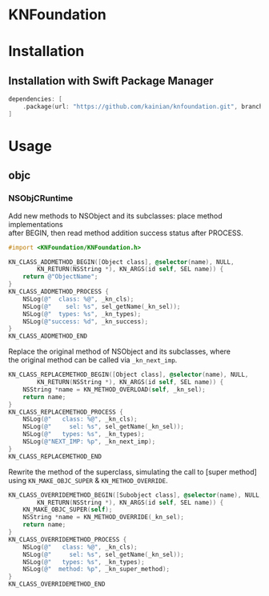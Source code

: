 KNFoundation
===

# Installation
## Installation with Swift Package Manager
```Swift
dependencies: [
    .package(url: "https://github.com/kainian/knfoundation.git", branch: "main")
]
```

# Usage

## objc
### NSObjCRuntime
Add new methods to NSObject and its subclasses: place method implementations  
after BEGIN, then read method addition success status after PROCESS.
```Objective-C
#import <KNFoundation/KNFoundation.h>

KN_CLASS_ADDMETHOD_BEGIN([Object class], @selector(name), NULL, 
        KN_RETURN(NSString *), KN_ARGS(id self, SEL name)) {
    return @"ObjectName";
}
KN_CLASS_ADDMETHOD_PROCESS {
    NSLog(@"  class: %@", _kn_cls);
    NSLog(@"    sel: %s", sel_getName(_kn_sel));
    NSLog(@"  types: %s", _kn_types);
    NSLog(@"success: %d", _kn_success);
}
KN_CLASS_ADDMETHOD_END

```
Replace the original method of NSObject and its subclasses, where  
the original method can be called via `_kn_next_imp`.
```Objective-C
KN_CLASS_REPLACEMETHOD_BEGIN([Object class], @selector(name), NULL, 
        KN_RETURN(NSString *), KN_ARGS(id self, SEL name)) {
    NSString *name = KN_METHOD_OVERLOAD(self, _kn_sel);
    return name;
}
KN_CLASS_REPLACEMETHOD_PROCESS {
    NSLog(@"   class: %@", _kn_cls);
    NSLog(@"     sel: %s", sel_getName(_kn_sel));
    NSLog(@"   types: %s", _kn_types);
    NSLog(@"NEXT_IMP: %p", _kn_next_imp);
}
KN_CLASS_REPLACEMETHOD_END
```

Rewrite the method of the superclass, simulating the call to [super method] 
using `KN_MAKE_OBJC_SUPER` & `KN_METHOD_OVERRIDE`.
```Objective-C
KN_CLASS_OVERRIDEMETHOD_BEGIN([Subobject class], @selector(name), NULL, 
        KN_RETURN(NSString *), KN_ARGS(id self, SEL name)) {
    KN_MAKE_OBJC_SUPER(self);
    NSString *name = KN_METHOD_OVERRIDE(_kn_sel);
    return name;
}
KN_CLASS_OVERRIDEMETHOD_PROCESS {
    NSLog(@"   class: %@", _kn_cls);
    NSLog(@"     sel: %s", sel_getName(_kn_sel));
    NSLog(@"   types: %s", _kn_types);
    NSLog(@"  method: %p", _kn_super_method);
}
KN_CLASS_OVERRIDEMETHOD_END
```
